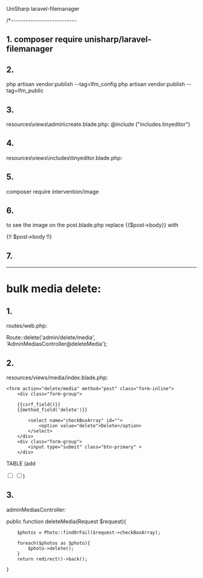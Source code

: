 UniSharp laravel-filemanager

/*---------------------------

## 1. composer require unisharp/laravel-filemanager

## 2. 
php artisan vendor:publish --tag=lfm_config
php artisan vendor:publish --tag=lfm_public

## 3.
resources\views\admin\create.blade.php:
@include ("includes.tinyeditor")

## 4.
resources\views\includes\tinyeditor.blade.php:
<!-- <script src="https://cloud.tinymce.com/stable/tinymce.min.js"></script> -->
<!-- <script>tinymce.init({ selector:'textarea' });</script> -->

<script src="//cdn.tinymce.com/4/tinymce.min.js"></script>

<script>


  var editor_config = {
    path_absolute : "/",
    //selector: "textarea.my-editor",
    selector: "textarea",
    plugins: [
      "advlist autolink lists link image charmap print preview hr anchor pagebreak",
      "searchreplace wordcount visualblocks visualchars code fullscreen",
      "insertdatetime media nonbreaking save table contextmenu directionality",
      "emoticons template paste textcolor colorpicker textpattern"
    ],
    toolbar: "insertfile undo redo | styleselect | bold italic | alignleft aligncenter alignright alignjustify | bullist numlist outdent indent | link image media",
    relative_urls: false,
    file_browser_callback : function(field_name, url, type, win) {
      var x = window.innerWidth || document.documentElement.clientWidth || document.getElementsByTagName('body')[0].clientWidth;
      var y = window.innerHeight|| document.documentElement.clientHeight|| document.getElementsByTagName('body')[0].clientHeight;

      var cmsURL = editor_config.path_absolute + 'laravel-filemanager?field_name=' + field_name;
      if (type == 'image') {
        cmsURL = cmsURL + "&type=Images";
      } else {
        cmsURL = cmsURL + "&type=Files";
      }

      tinyMCE.activeEditor.windowManager.open({
        file : cmsURL,
        title : 'Filemanager',
        width : x * 0.8,
        height : y * 0.8,
        resizable : "yes",
        close_previous : "no"
      });
    }
  };

  tinymce.init(editor_config);

</script>


## 5.

composer require intervention/image


## 6.
to see the image on the post.blade.php
replace {{$post->body}}
with <p>{!! $post->body !!}</p>

## 7.

_______________________________________________________
# bulk media delete:

## 1.
routes/web.php:

Route::delete('admin/delete/media', 'AdminMediasController@deleteMedia');

## 2.
resources/views/media/index.blade.php:

    <form action="delete/media" method="post" class="form-inline">
        <div class="form-group">

        {{csrf_field()}}
        {{method_field('delete')}}

            <select name="checkBoxArray" id="">
                <option value="delete">Delete</option>
            </select>
        </div>
        <div class="form-group">
            <input type="submit" class="btn-primary" >
        </div>

TABLE 
(add 
<th ><input type="checkbox" id="options"></th>
<td ><input class="checkBoxes" type="checkbox" name="checkBoxArray[]" value="{{ $photo->id}}"></td>)

</form>

## 3.
adminMediasController:    

public function deleteMedia(Request $request){

        $photos = Photo::findOrFail($request->checkBoxArray);

        foreach($photos as $photo){
            $photo->delete();   
        }
        return redirect()->back();

    }





